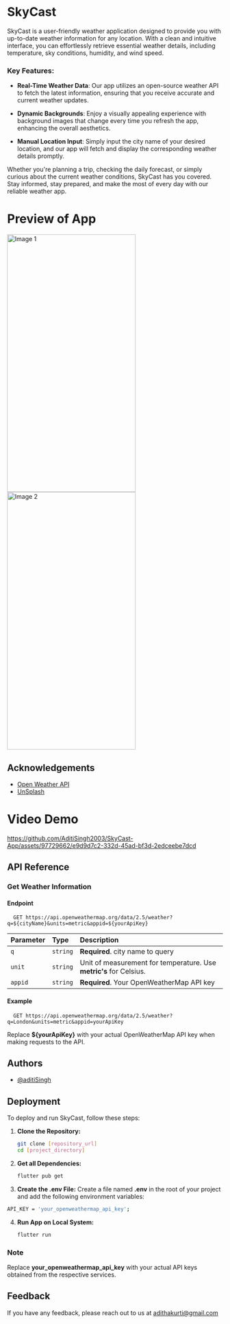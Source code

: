 
# SkyCast

SkyCast is a user-friendly weather application designed to provide you with up-to-date weather information for any location. With a clean and intuitive interface, you can effortlessly retrieve essential weather details, including temperature, sky conditions, humidity, and wind speed.

### Key Features:
* **Real-Time Weather Data**: Our app utilizes an open-source weather API to fetch the latest information, ensuring that you receive accurate and current weather updates.

* **Dynamic Backgrounds**: Enjoy a visually appealing experience with background images that change every time you refresh the app, enhancing the overall aesthetics.

* **Manual Location Input**: Simply input the city name of your desired location, and our app will fetch and display the corresponding weather details promptly.

Whether you're planning a trip, checking the daily forecast, or simply curious about the current weather conditions, SkyCast has you covered. Stay informed, stay prepared, and make the most of every day with our reliable weather app.

# Preview of App

<!-- Image 1 with height and width -->
<img src="https://github.com/AditiSingh2003/SkyCast-App/assets/97729662/ce2e5491-9188-400b-b835-6bec87b1d857.png" alt="Image 1" width="300" height="600">

<!-- Image 2 with height and width -->
<img src="https://github.com/AditiSingh2003/SkyCast-App/assets/97729662/b5d9b958-8fa7-450b-94de-5fd388f99efc.png" alt="Image 2" width="300" height="600">

## Acknowledgements

 - [Open Weather API](https://openweathermap.org/api)
 - [UnSplash](https://unsplash.com)

# Video Demo

https://github.com/AditiSingh2003/SkyCast-App/assets/97729662/e9d9d7c2-332d-45ad-bf3d-2edceebe7dcd

## API Reference

### Get Weather Information

#### Endpoint

```http
  GET https://api.openweathermap.org/data/2.5/weather?q=${cityName}&units=metric&appid=${yourApiKey}
```

| Parameter | Type     | Description                |
| :-------- | :------- | :------------------------- |
| `q` | `string` | **Required**. city name to query |
| `unit` | `string` | Unit of measurement for temperature. Use **metric's** for Celsius. |
| `appid` | `string` | **Required**. Your OpenWeatherMap API key |

#### Example

```http
  GET https://api.openweathermap.org/data/2.5/weather?q=London&units=metric&appid=yourApiKey
```
Replace **${yourApiKey}** with your actual OpenWeatherMap API key when making requests to the API.


## Authors

- [@aditiSingh](https://github.com/AditiSingh2003)


## Deployment

To deploy and run SkyCast, follow these steps:

1. **Clone the Repository:**
   ```bash
   git clone [repository_url]
   cd [project_directory]
   ```

2. **Get all Dependencies:**
    ```bash
    flutter pub get
    ```

3. **Create the .env File:**
Create a file named **.env** in the root of your project and add the following environment variables:

```bash
API_KEY = 'your_openweathermap_api_key';
```


4. **Run App on Local System:**
    ```bash
    flutter run
    ```



### Note
Replace **your_openweathermap_api_key** with your actual API keys obtained from the respective services.
## Feedback

If you have any feedback, please reach out to us at adithakurti@gmail.com

